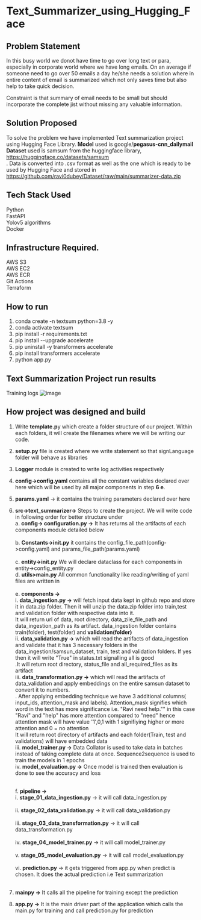 # Text_Summarizer_using_Hugging_Face



## Problem Statement

In this busy world we donot have time to go over long text or para, especially in corporate world where we have long emails. On an average if someone need to go over 50 emails a day he/she needs a solution where in entire content of email is summarized which not only saves time but also help to take quick decision. </br>

Constraint is that summary of email needs to be small but should incorporate the complete jist without missing any valuable information.


## Solution Proposed

To solve the problem we have implemented Text summarization project using Hugging Face Library.
**Model** used is google/**pegasus-cnn_dailymail** </br>
**Dataset** used is samsum from the huggingface library, https://huggingface.co/datasets/samsum </br>. 
Data is converted into .csv format as well as the one which is ready to be used by Hugging Face and stored in https://github.com/ravi0dubey/Dataset/raw/main/summarizer-data.zip </br>


## Tech Stack Used
Python </br>
FastAPI </br>
Yolov5 algorithms </br>
Docker </br>


## Infrastructure Required.
AWS S3 </br>
AWS EC2 </br>
AWS ECR </br>
Git Actions </br>
Terraform </br>


## How to run  
1. conda create -n textsum python=3.8 -y  </br>
2. conda activate textsum </br>
3. pip install -r requirements.txt </br>
4. pip install --upgrade accelerate </br>
5. pip uninstall -y transformers accelerate </br>
6. pip install transformers accelerate </br>
4. python app.py </br>

## Text Summarization Project run results
Training logs
![image](https://github.com/ravi0dubey/Text_Summarizer_using_Hugging_Face/assets/38419795/fc1ffe55-2f96-4593-8cdd-c3f9683ded64)


## How project was designed and build
1. Write **template.p**y which create a folder structure of our project. Within each folders, it will create the filenames where we will be writing our code. </br>
2. **setup.py** file is created where we write statement so that signLanguage folder will behave as libraries </br>
3. **Logger** module is created to write log activities respectively</br>
4. **config->config.yaml** contains all the constant variables declared over here which will be used by all major components in step **6 e**.
5. **params.yaml** -> it contains the training parameters declared over here
6. **src->text_summarizer->** Steps to create the project. We will write code in following order for better structure under  </br>
  a.  **config-> configuration.py ->** It has returns all the artifacts of each components module detailed below  </br> </br>
  b. **Constants->__init__.py** it contains the  config_file_path(config->config.yaml) and params_file_path(params.yaml) </br> </br>
  c. **entity->__init__.py**  We will declare dataclass for each components in entity->config_entity.py </br>
  d. **utils>main.py** All common functionality like reading/writing of yaml files are written in   </br>          
  e. **components ->**  </br>
          i. **data_ingestion.py ->**  will fetch input data kept in github repo and store it in data.zip folder. Then it will unzip the data.zip folder into train,test and validation folder with respective data into it. </br>
            It will return url of data, root directory, data_zile_file_path and data_ingestion_path as its artifact. data_ingestion folder contains train(folder), test(folder) and **validation(folder)**   </br>
         ii. **data_validation.py ->** which will read the artifacts of data_ingestion and validate that it has 3 necessary folders in the data_ingestion/samsun_dataset, train, test and validation folders. If yes then it will write "True" in status.txt signalling all
             is good </br>.It will return root directory, status_file and all_required_files as its artifact </br>
         iii. **data_transformation.py ->** which will read the artifacts of data_validation and apply embeddings on the entire samsun dataset to convert it to numbers.  </br>.
               After applying  embedding technique we have 3 additional columns( input_ids, attention_mask and labels). Attention_mask signifies which word in the text has more significance i.e. "Ravi need help.""  in this case "Ravi" and "help" has more attention 
               compared to "need" hence attention mask will have value '1',0,1 with 1 signifiying higher or more attention and 0 = no attention </br>
              It will return root directory of artifacts and each folder(Train, test and validations) will have embedded data </br>
        iii. **model_trainer.py ->**  Data Collator is used to take data in batches instead of taking complete data at once. Sequence2sequence is used to train the models in 1 epochs</br>
         iv. **model_evaluation.py ->** Once model is trained then evaluation is done to see the accuracy and loss </br> </br>
         
   f. **pipeline ->** </br>
      i. **stage_01_data_ingestion.py** -> it will call data_ingestion.py </br></br>
     ii. **stage_02_data_validation.py** -> it will call data_validation.py </br></br>
    iii. **stage_03_data_transformation.py** -> it will call data_transformation.py </br></br>
    iv. **stage_04_model_trainer.py** -> it will call model_trainer.py </br></br>
    v. **stage_05_model_evaluation.py** -> it will call model_evaluation.py </br></br>
    vi. **prediction.py** -> it gets triggered from app.py when predict is chosen. It does the actual prediction i.e Text summarization</br></br>

7. **mainpy ->**  It calls all the pipeline for training except the prediction </br>
8. **app.py ->**  It is the main driver part of the application which calls the main.py for training and call prediction.py for prediction </br>
